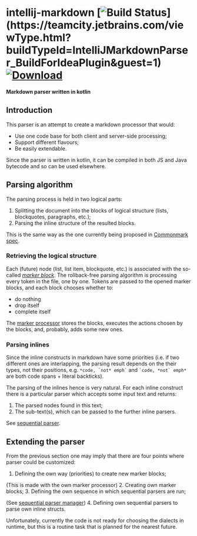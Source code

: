 intellij-markdown [![Build Status](https://teamcity.jetbrains.com/app/rest/builds/buildType:(id:IntelliJMarkdownParser_BuildForIdeaPlugin)/statusIcon.svg?guest=1)](https://teamcity.jetbrains.com/viewType.html?buildTypeId=IntelliJMarkdownParser_BuildForIdeaPlugin&guest=1) [![Download](https://api.bintray.com/packages/jetbrains/markdown/markdown/images/download.svg) ](https://bintray.com/jetbrains/markdown/markdown/_latestVersion)
=================

**Markdown parser written in kotlin**

Introduction
-------------

This parser is an attempt to create a markdown processor that would:

- Use one code base for both client and server-side processing;
- Support different flavours;
- Be easily extendable.

Since the parser is written in kotlin, it can be compiled in both JS and Java bytecode
and so can be used elsewhere.

Parsing algorithm
-----------------

The parsing process is held in two logical parts:

1. Splitting the document into the blocks of logical structure (lists, blockquotes, paragraphs, etc.);
2. Parsing the inline structure of the resulted blocks.

This is the same way as the one currently being proposed in [Commonmark spec](http://spec.commonmark.org/0.16/#appendix-a-a-parsing-strategy).

### Retrieving the logical structure

Each (future) node (list, list item, blockquote, etc.) is associated with the so-called _[marker block]_.
The rollback-free parsing algorithm is processing every token in the file, one by one.
Tokens are passed to the opened marker blocks, and each block chooses whether to:

- do nothing
- drop itself
- complete itself

The [marker processor] stores the blocks, executes the actions chosen by the blocks, and, probably, adds some new ones.

### Parsing inlines

Since the inline constructs in markdown have some priorities
(i.e. if two different ones are interlapping, the parsing result depends on the their types, not their positions,
e.g. ``` *code, `not* emph` ``` and ``` `code, *not` emph* ``` are both code spans + literal backticks).

The parsing of the inlines hence is very natural. For each inline construct there is a particular parser which
accepts some input text and returns:

1. The parsed nodes found in this text;
2. The sub-text(s), which can be passed to the further inline parsers.

See [sequential parser].

Extending the parser
-------------------

From the previous section one may imply that there are four points where parser could be customized:

1. Defining the own way (priorities) to create new marker blocks;

  (This is made with the own marker processor)
2. Creating own marker blocks;
3. Defining the own sequence in which sequential parsers are run;

  (See [sequential parser manager](https://github.com/valich/intellij-markdown/blob/master/src/org/intellij/markdown/parser/sequentialparsers/SequentialParserManager.kt))
4. Defining own sequential parsers to parse own inline structs.

Unfortunately, currently the code is not ready for choosing the dialects in runtime, but this is a routine task
that is planned for the nearest future.

[marker processor]: https://github.com/valich/intellij-markdown/blob/master/src/org/intellij/markdown/parser/MarkerProcessor.kt
[marker block]: https://github.com/valich/intellij-markdown/blob/master/src/org/intellij/markdown/parser/markerblocks/MarkerBlock.kt
[sequential parser]: https://github.com/valich/intellij-markdown/blob/master/src/org/intellij/markdown/parser/sequentialparsers/SequentialParser.kt
